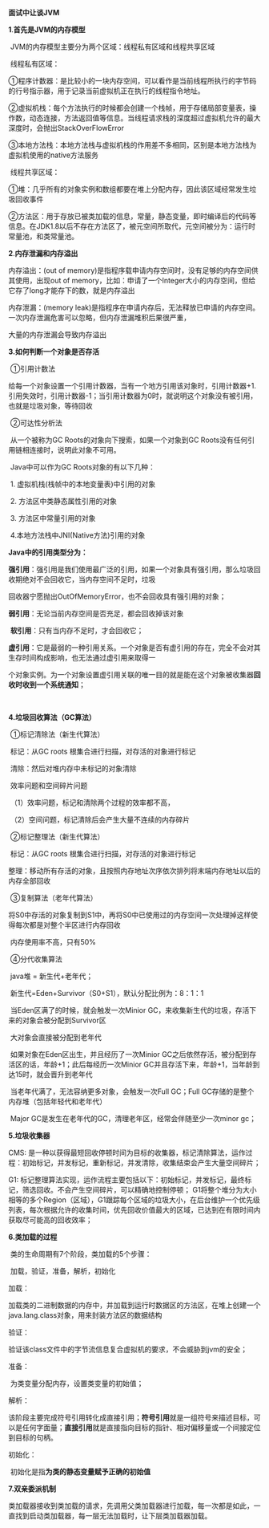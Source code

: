 **面试中让谈JVM**

**1**.**首先是JVM的内存模型**

​	JVM的内存模型主要分为两个区域：线程私有区域和线程共享区域

​	线程私有区域：

​		①程序计数器：是比较小的一块内存空间，可以看作是当前线程所执行的字节码的行号指示器，用于记录当前虚拟机正在执行的线程指令地址。

​		②虚拟机栈：每个方法执行的时候都会创建一个栈帧，用于存储局部变量表，操作数，动态连接，方法返回值等信息。当线程请求栈的深度超过虚拟机允许的最大深度时，会抛出StackOverFlowError

​		③本地方法栈：本地方法栈与虚拟机栈的作用差不多相同，区别是本地方法栈为虚拟机使用的native方法服务

​	线程共享区域：

​		①堆：几乎所有的对象实例和数组都要在堆上分配内存，因此该区域经常发生垃圾回收事件

​		②方法区：用于存放已被类加载的信息，常量，静态变量，即时编译后的代码等信息。在JDK1.8以后不存在方法区了，被元空间所取代，元空间被分为：运行时常量池，和类常量池。

**2**.**内存泄漏和内存溢出**

内存溢出：(out of memory)是指程序载申请内存空间时，没有足够的内存空间供其使用，出现out of memory，比如：申请了一个Integer大小的内存空间，但给它存了long才能存下的数，就是内存溢出

内存泄漏：(memory leak)是指程序在申请内存后，无法释放已申请的内存空间。一次内存泄漏危害可以忽略，但内存泄漏堆积后果很严重，

大量的内存泄漏会导致内存溢出

**3.如何判断一个对象是否存活**

​	①引用计数法

​		给每一个对象设置一个引用计数器，当有一个地方引用该对象时，引用计数器+1.引用失效时，引用计数器-1；当引用计数器为0时，就说明这个对象没有被引用，也就是垃圾对象，等待回收

​	②可达性分析法

​		从一个被称为GC Roots的对象向下搜索，如果一个对象到GC Roots没有任何引用链相连接时，说明此对象不可用。

​		Java中可以作为GC Roots对象的有以下几种：

​			1. 虚拟机栈(栈帧中的本地变量表)中引用的对象

​			2. 方法区中类静态属性引用的对象

​			3. 方法区中常量引用的对象

​			4.本地方法栈中JNI(Native方法)引用的对象

**Java中的引用类型分为：**

​			**强引用**：强引用是我们使用最广泛的引用，如果一个对象具有强引用，那么垃圾回收期绝对不会回收它，当内存空间不足时，垃圾

回收器宁愿抛出OutOfMemoryError，也不会回收具有强引用的对象；

​			**弱引用**：无论当前内存空间是否充足，都会回收掉该对象

​			**软引用**：只有当内存不足时，才会回收它；

​			**虚引用**：它是最弱的一种引用关系。一个对象是否有虚引用的存在，完全不会对其生存时间构成影响，也无法通过虚引用来取得一

个对象实例。为一个对象设置虚引用关联的唯一目的就是能在这个对象被收集器**回收时收到一个系统通知**；

​		

**4.垃圾回收算法（GC算法）**

​	①标记清除法（新生代算法）

​		标记：从GC roots 根集合进行扫描，对存活的对象进行标记

​		清除：然后对堆内存中未标记的对象清除

​		效率问题和空间碎片问题

​		（1）效率问题，标记和清除两个过程的效率都不高，

​		（2）空间问题，标记清除后会产生大量不连续的内存碎片

​	②标记整理法（新生代算法）

​		标记：从GC roots 根集合进行扫描，对存活的对象进行标记

​		整理：移动所有存活的对象，且按照内存地址次序依次排列将末端内存地址以后的内存全部回收

​	③复制算法（老年代算法）

​		将S0中存活的对象复制到S1中，再将S0中已使用过的内存空间一次处理掉这样使得每次都是对整个半区进行内存回收

​		内存使用率不高，只有50%

​	④分代收集算法

​		java堆 = 新生代+老年代；

​		新生代=Eden+Survivor（S0+S1），默认分配比例为：8：1：1

​		当Eden区满了的时候，就会触发一次Minior GC，来收集新生代的垃圾，存活下来的对象会被分配到Survivor区

​		大对象会直接被分配到老年代

​		如果对象在Eden区出生，并且经历了一次Minior GC之后依然存活，被分配到存活区的话，年龄+1；此后每经历一次Minior GC并且存活下来，年龄+1，当年龄到达15时，就会晋升到老年代

​		当老年代满了，无法容纳更多对象，会触发一次Full GC；Full GC存储的是整个内存堆（包括年轻代和老年代）

​		Major GC是发生在老年代的GC，清理老年区，经常会伴随至少一次minor gc；



**5.垃圾收集器**

CMS:
是一种以获得最短回收停顿时间为目标的收集器，标记清除算法，运作过程：初始标记，并发标记，重新标记，并发清除，收集结束会产生大量空间碎片；

G1:
标记整理算法实现，运作流程主要包括以下：初始标记，并发标记，最终标记，筛选回收。不会产生空间碎片，可以精确地控制停顿；
G1将整个堆分为大小相等的多个Region（区域），G1跟踪每个区域的垃圾大小，在后台维护一个优先级列表，每次根据允许的收集时间，优先回收价值最大的区域，已达到在有限时间内获取尽可能高的回收效率；

**6.类加载的过程**

​	类的生命周期有7个阶段，类加载的5个步骤：

​	加载，验证，准备，解析，初始化

加载：

​	加载类的二进制数据的内存中，并加载到运行时数据区的方法区，在堆上创建一个java.lang.class对象，用来封装方法区的数据结构

验证：

​	验证该class文件中的字节流信息复合虚拟机的要求，不会威胁到jvm的安全；

准备：

​	为类变量分配内存，设置类变量的初始值；

解析：

​	该阶段主要完成符号引用转化成直接引用；**符号引用**就是一组符号来描述目标，可以是任何字面量；**直接引用**就是直接指向目标的指针、相对偏移量或一个间接定位到目标的句柄。

初始化：

​	初始化是指**为类的静态变量赋予正确的初始值**

**7.双亲委派机制**

​	类加载器接收到类加载的请求，先调用父类加载器进行加载，每一次都是如此，一直找到启动类加载器，每一层无法加载时，让下层类加载器加载。